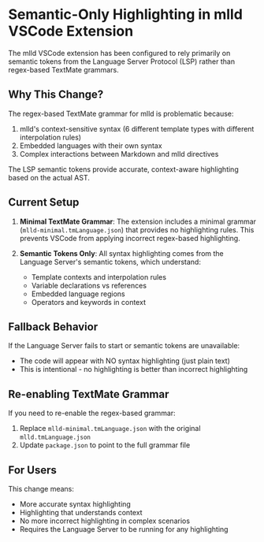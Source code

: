 # Semantic-Only Highlighting in mlld VSCode Extension

The mlld VSCode extension has been configured to rely primarily on semantic tokens from the Language Server Protocol (LSP) rather than regex-based TextMate grammars.

## Why This Change?

The regex-based TextMate grammar for mlld is problematic because:
1. mlld's context-sensitive syntax (6 different template types with different interpolation rules)
2. Embedded languages with their own syntax
3. Complex interactions between Markdown and mlld directives

The LSP semantic tokens provide accurate, context-aware highlighting based on the actual AST.

## Current Setup

1. **Minimal TextMate Grammar**: The extension includes a minimal grammar (`mlld-minimal.tmLanguage.json`) that provides no highlighting rules. This prevents VSCode from applying incorrect regex-based highlighting.

2. **Semantic Tokens Only**: All syntax highlighting comes from the Language Server's semantic tokens, which understand:
   - Template contexts and interpolation rules
   - Variable declarations vs references
   - Embedded language regions
   - Operators and keywords in context

## Fallback Behavior

If the Language Server fails to start or semantic tokens are unavailable:
- The code will appear with NO syntax highlighting (just plain text)
- This is intentional - no highlighting is better than incorrect highlighting

## Re-enabling TextMate Grammar

If you need to re-enable the regex-based grammar:
1. Replace `mlld-minimal.tmLanguage.json` with the original `mlld.tmLanguage.json`
2. Update `package.json` to point to the full grammar file

## For Users

This change means:
- More accurate syntax highlighting
- Highlighting that understands context
- No more incorrect highlighting in complex scenarios
- Requires the Language Server to be running for any highlighting